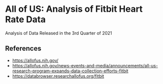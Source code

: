 # All of US: Analysis of Fitbit Heart Rate Data

Analysis of Data Released in the 3rd Quarter of 2021

## References
- https://allofus.nih.gov/
- https://allofus.nih.gov/news-events-and-media/announcements/all-us-research-program-expands-data-collection-efforts-fitbit
- https://databrowser.researchallofus.org/fitbit
